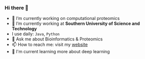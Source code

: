### Hi there 👋

- 🔭 I’m currently working on computational proteomics
- 🌱 I’m currently working at **Southern University of Science and Technology**
- I use daily: `Java`, `Python`
- 💬 Ask me about Bioinformatics & Proteomics
- 📫 How to reach me: visit my [website](https://jiaweim.github.io/jiaweim/)
- 🤔 I'm current learning more about deep learning

